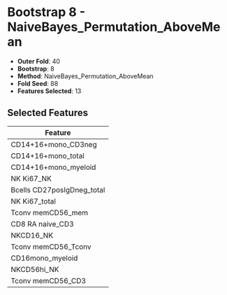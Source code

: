 # Bootstrap 8 - NaiveBayes_Permutation_AboveMean

- **Outer Fold**: 40
- **Bootstrap**: 8
- **Method**: NaiveBayes_Permutation_AboveMean
- **Fold Seed**: 88
- **Features Selected**: 13

## Selected Features

| Feature |
|---------|
| CD14+16+mono_CD3neg |
| CD14+16+mono_total |
| CD14+16+mono_myeloid |
| NK Ki67_NK |
| Bcells CD27posIgDneg_total |
| NK Ki67_total |
| Tconv memCD56_mem |
| CD8 RA naive_CD3 |
| NKCD16_NK |
| Tconv memCD56_Tconv |
| CD16mono_myeloid |
| NKCD56hi_NK |
| Tconv memCD56_CD3 |
